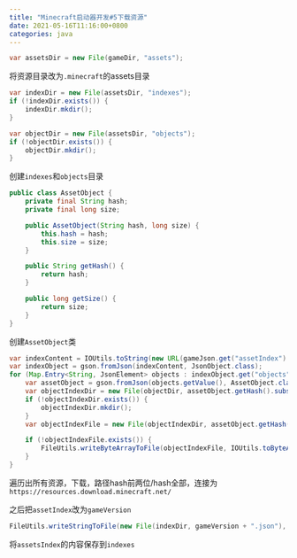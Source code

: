```yaml
---
title: "Minecraft启动器开发#5下载资源"
date: 2021-05-16T11:16:00+0800
categories: java
---
```


```java
var assetsDir = new File(gameDir, "assets");
```

将资源目录改为`.minecraft`的assets目录

```java
var indexDir = new File(assetsDir, "indexes");
if (!indexDir.exists()) {
    indexDir.mkdir();
}

var objectDir = new File(assetsDir, "objects");
if (!objectDir.exists()) {
    objectDir.mkdir();
}
```

创建`indexes`和`objects`目录

```java
public class AssetObject {
    private final String hash;
    private final long size;

    public AssetObject(String hash, long size) {
        this.hash = hash;
        this.size = size;
    }

    public String getHash() {
        return hash;
    }

    public long getSize() {
        return size;
    }
}
```

创建`AssetObject`类

```java
var indexContent = IOUtils.toString(new URL(gameJson.get("assetIndex").getAsJsonObject().get("url").getAsString()), StandardCharsets.UTF_8);
var indexObject = gson.fromJson(indexContent, JsonObject.class);
for (Map.Entry<String, JsonElement> objects : indexObject.get("objects").getAsJsonObject().entrySet()) {
    var assetObject = gson.fromJson(objects.getValue(), AssetObject.class);
    var objectIndexDir = new File(objectDir, assetObject.getHash().substring(0, 2));
    if (!objectIndexDir.exists()) {
        objectIndexDir.mkdir();
    }
    var objectIndexFile = new File(objectIndexDir, assetObject.getHash());

    if (!objectIndexFile.exists()) {
        FileUtils.writeByteArrayToFile(objectIndexFile, IOUtils.toByteArray(new URL("https://resources.download.minecraft.net/" + assetObject.getHash().substring(0, 2) + "/" + assetObject.getHash())));
    }
}
```

遍历出所有资源，下载，路径hash前两位/hash全部，连接为`https://resources.download.minecraft.net/`

之后把`assetIndex`改为`gameVersion`

```java
FileUtils.writeStringToFile(new File(indexDir, gameVersion + ".json"), indexContent, StandardCharsets.UTF_8);
```

将`assetsIndex`的内容保存到`indexes`
